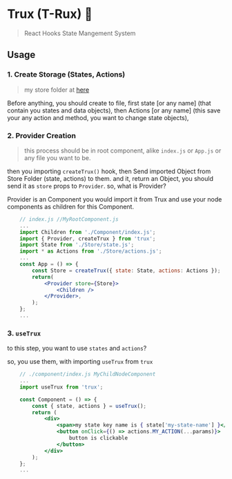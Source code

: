 # Trux (T-Rux) 🦖

> React Hooks State Mangement System

## Usage

### 1. Create Storage (States, Actions)

> my store folder at [here](./App/Store)

Before anything, you should create to file, first state [or any name] (that contain you states and data objects),
then Actions [or any name] (this save your any action and method, you want to change state objects),

### 2. Provider Creation

> this process should be in root component, alike `index.js` or `App.js` or any file you want to be.

then you importing `createTrux()` hook, then Send imported Object from Store Folder (state, actions) to them.
and it, return an Object, you should send it as `store` props to `Provider`. so, what is Provider?

Provider is an Component you would import it from Trux and use your node components as children for this Component.

```jsx
    // index.js //MyRootComponent.js
    ...
    import Children from './Component/index.js';
    import { Provider, createTrux } from 'trux';
    import State from './Store/state.js';
    import * as Actions from './Store/actions.js';
    ...
    const App = () => {
    	const Store = createTrux({ state: State, actions: Actions });
    	return(
    		<Provider store={Store}>
    			<Children />
    		</Provider>,
    	);
    };
    ...
```

### 3. `useTrux`

to this step, you want to use `states` and `actions`?

so, you use them, with importing `useTrux` from `trux`

```jsx
    // ./component/index.js MyChildNodeComponent
    ...
    import useTrux from 'trux';

    const Component = () => {
    	const { state, actions } = useTrux();
    	return (
    		<div>
    			<span>my state key name is { state['my-state-name'] }</span>
    			<button onClick={() => actions.MY_ACTION(...params)}>
    				button is clickable
    			</button>
    		</div>
    	);
    };
    ...
```
